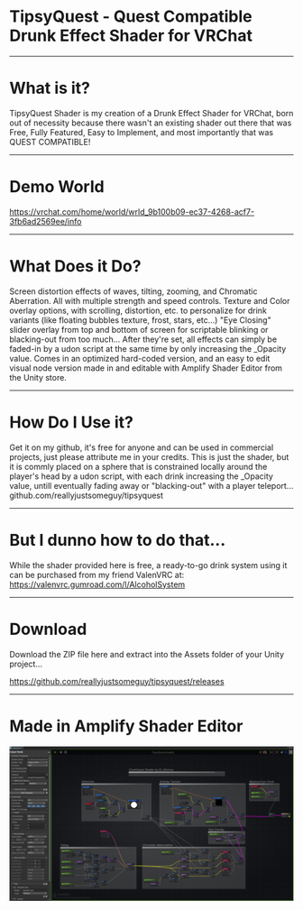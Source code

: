 # TipsyQuest - Quest Compatible Drunk Effect Shader for VRChat

------------------

# What is it? 
TipsyQuest Shader is my creation of a Drunk Effect Shader for VRChat, born out of necessity because there wasn't an existing shader out there that was Free, Fully Featured, Easy to Implement, and most importantly that was QUEST COMPATIBLE!

------------------

# Demo World
https://vrchat.com/home/world/wrld_9b100b09-ec37-4268-acf7-3fb6ad2569ee/info

------------------

# What Does it Do?
Screen distortion effects of waves, tilting, zooming, and Chromatic Aberration. All with multiple strength and speed controls.
Texture and Color overlay options, with scrolling, distortion, etc. to personalize for drink variants (like floating bubbles texture, frost, stars, etc...)
"Eye Closing" slider overlay from top and bottom of screen for scriptable blinking or blacking-out from too much...
After they're set, all effects can simply be faded-in by a udon script at the same time by only increasing the _Opacity value.
Comes in an optimized hard-coded version, and an easy to edit visual node version made in and editable with Amplify Shader Editor from the Unity store.

------------------

# How Do I Use it?
Get it on my github, it's free for anyone and can be used in commercial projects, just please attribute me in your credits. This is just the shader, but it is commly placed on a sphere that is constrained locally around the player's head by a udon script, with each drink increasing the _Opacity value, untill eventually fading away or "blacking-out" with a player teleport...
github.com/reallyjustsomeguy/tipsyquest

------------------

# But I dunno how to do that...
While the shader provided here is free, a ready-to-go drink system using it can be purchased from my friend ValenVRC at: https://valenvrc.gumroad.com/l/AlcoholSystem

------------------

# Download
Download the ZIP file here and extract into the Assets folder of your Unity project...

https://github.com/reallyjustsomeguy/tipsyquest/releases

------------------
# Made in Amplify Shader Editor
![alt text](https://raw.githubusercontent.com/reallyjustsomeguy/tipsyquest/refs/heads/main/TipsyQuest%20Amplify.png?raw=true)
